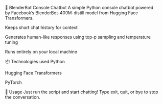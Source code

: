 🤖 BlenderBot Console Chatbot
A simple Python console chatbot powered by Facebook’s BlenderBot-400M-distill model from Hugging Face Transformers.

Keeps short chat history for context

Generates human-like responses using top-p sampling and temperature tuning

Runs entirely on your local machine

📦 Technologies used
Python

Hugging Face Transformers

PyTorch

🚀 Usage
Just run the script and start chatting!
Type exit, quit, or bye to stop the conversation.

